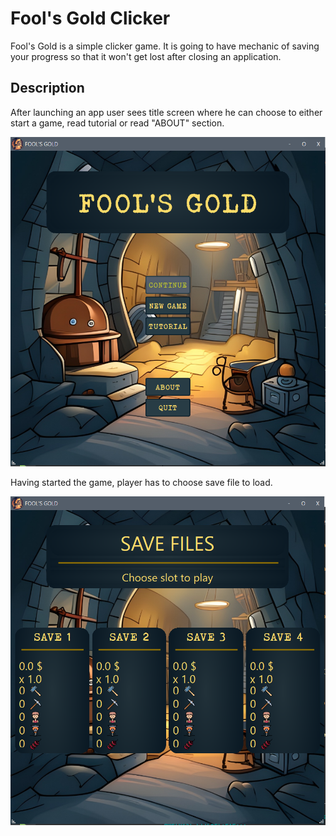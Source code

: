 # Fool's Gold Clicker

Fool's Gold is a simple clicker game. It is going to have mechanic of saving your progress so that it won't get lost after closing an application.

## Description
After launching an app user sees title screen where he can choose to either start a game, read tutorial or read "ABOUT" section.

![Screenshot of Title Screen](/Fool's_Gold_Clicker/Screenshots/TitleScreen.png)

Having started the game, player has to choose save file to load.

![Screenshot_of_Save_Screen](/Fool's_Gold_Clicker/Screenshots/SaveScreen.png)
